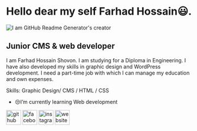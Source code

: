 #  Hello dear my self Farhad Hossain😃.

![I am GitHub Readme Generator's creator](https://scontent.fdac19-1.fna.fbcdn.net/v/t39.30808-6/472627875_609260288141451_6783893757601305322_n.png?stp=dst-png_s960x960&_nc_cat=111&ccb=1-7&_nc_sid=cc71e4&_nc_ohc=NI7X1jIQ3HMQ7kNvgH7Otej&_nc_zt=23&_nc_ht=scontent.fdac19-1.fna&_nc_gid=Ae6e06TzJjXbFAO3q8Cg-LI&oh=00_AYCh_ol1rvJOE3aKszJavUYkTBEcdixXzsHinW2AFwNsuA&oe=6781A1C0)
## Junior CMS & web developer
I am Farhad Hossain Shovon. I am studying for a Diploma in Engineering. I have also developed my skills in graphic design and WordPress development. I need a part-time job with which I can manage my education and own expenses.

Skills:  Graphic Design/ CMS / HTML / CSS

 
- 😒I’m currently learning Web development 


[<img src='https://cdn.jsdelivr.net/npm/simple-icons@3.0.1/icons/github.svg' alt='github' height='40'>](https://github.com/farhad226)  [<img src='https://cdn.jsdelivr.net/npm/simple-icons@3.0.1/icons/facebook.svg' alt='facebook' height='40'>](https://www.facebook.com/md.shovon.927543)  [<img src='https://cdn.jsdelivr.net/npm/simple-icons@3.0.1/icons/instagram.svg' alt='instagram' height='40'>](https://www.instagram.com/farhad.hossain000/)  [<img src='https://cdn.jsdelivr.net/npm/simple-icons@3.0.1/icons/icloud.svg' alt='website' height='40'>](https://portfolio.iftprivateltd.com)  

